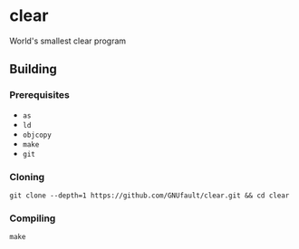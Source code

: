 # clear
World's smallest clear program

## Building
### Prerequisites
- `as`
- `ld`
- `objcopy`
- `make`
- `git`
### Cloning
```
git clone --depth=1 https://github.com/GNUfault/clear.git && cd clear
```
### Compiling
```
make
```
